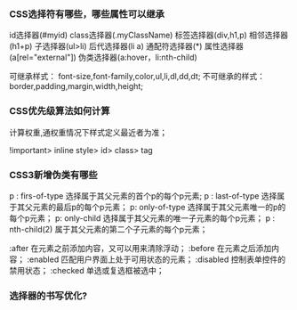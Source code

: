 ### CSS选择符有哪些，哪些属性可以继承

id选择器(#myid)
class选择器(.myClassName)
标签选择器(div,h1,p)
相邻选择器(h1+p)
子选择器(ul>li)
后代选择器(li a)
通配符选择器(*)
属性选择器(a[rel="external"])
伪类选择器(a:hover，li:nth-child)

可继承样式：
    font-size,font-family,color,ul,li,dl,dd,dt;
不可继承的样式：
    border,padding,margin,width,height;

### CSS优先级算法如何计算

计算权重,通权重情况下样式定义最近者为准；

!important> inline style> id> class> tag

### CSS3新增伪类有哪些

p : firs-of-type 选择属于其父元素的首个p的每个p元素;
p : last-of-type 选择属于其父元素的最后p的每个p元素；
p: only-of-type 选择属于其父元素唯一的p的每个p元素；
p: only-child 选择属于其父元素的唯一子元素的每个p元素；
p : nth-child(2) 属于其父元素的第二个子元素的每个p元素；

:after 在元素之前添加内容，又可以用来清除浮动；
:before 在元素之后添加内容；
:enabled 匹配用户界面上处于可用状态的元素；
:disabled 控制表单控件的禁用状态；
:checked 单选或复选框被选中；

### 选择器的书写优化?
